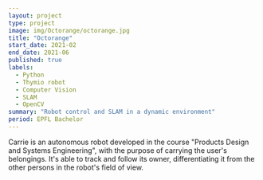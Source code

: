 ```yaml
---
layout: project
type: project
image: img/Octorange/octorange.jpg
title: "Octorange"
start_date: 2021-02
end_date: 2021-06
published: true
labels:
  - Python
  - Thymio robot
  - Computer Vision
  - SLAM
  - OpenCV
summary: "Robot control and SLAM in a dynamic environment"
period: EPFL Bachelor
---
```



Carrie is an autonomous robot developed in the course "Products Design and Systems Engineering", with the purpose of carrying the user's belongings.
It's able to track and follow its owner, differentiating it from the other persons in the robot's field of view.
